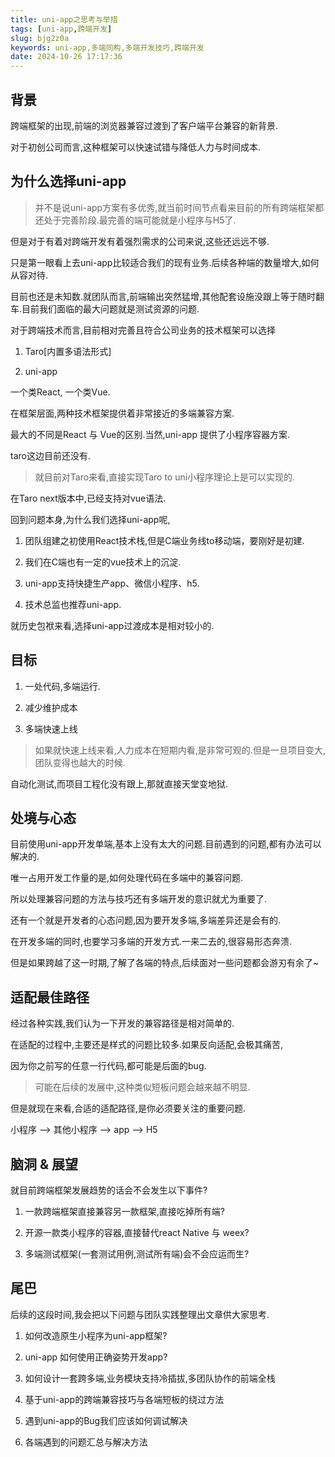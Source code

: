 ```yaml
---
title: uni-app之思考与举措
tags: [uni-app,跨端开发]
slug: bjg2z0a
keywords: uni-app,多端同构,多端开发技巧,跨端开发
date: 2024-10-26 17:17:36
---
```


## 背景

跨端框架的出现,前端的浏览器兼容过渡到了客户端平台兼容的新背景.

对于初创公司而言,这种框架可以快速试错与降低人力与时间成本.

## 为什么选择uni-app

> 并不是说uni-app方案有多优秀,就当前时间节点看来目前的所有跨端框架都还处于完善阶段.最完善的端可能就是小程序与H5了.

但是对于有着对跨端开发有着强烈需求的公司来说,这些还远远不够.

只是第一眼看上去uni-app比较适合我们的现有业务.后续各种端的数量增大,如何从容对待.

目前也还是未知数.就团队而言,前端输出突然猛增,其他配套设施没跟上等于随时翻车.目前我们面临的最大问题就是测试资源的问题.

对于跨端技术而言,目前相对完善且符合公司业务的技术框架可以选择

1. Taro[内置多语法形式]

2. uni-app

一个类React, 一个类Vue.

在框架层面,两种技术框架提供着非常接近的多端兼容方案.

最大的不同是React 与 Vue的区别.当然,uni-app 提供了小程序容器方案.

taro这边目前还没有.

> 就目前对Taro来看,直接实现Taro to uni小程序理论上是可以实现的.

在Taro next版本中,已经支持对vue语法.

回到问题本身,为什么我们选择uni-app呢,

1. 团队组建之初使用React技术栈,但是C端业务线to移动端，要刚好是初建.

2. 我们在C端也有一定的vue技术上的沉淀.

3. uni-app支持快捷生产app、微信小程序、h5.

4. 技术总监也推荐uni-app.

就历史包袱来看,选择uni-app过渡成本是相对较小的.

## 目标

1. 一处代码,多端运行.

2. 减少维护成本

3. 多端快速上线

> 如果就快速上线来看,人力成本在短期内看,是非常可观的.但是一旦项目变大,团队变得也越大的时候.

自动化测试,而项目工程化没有跟上,那就直接天堂变地狱.

## 处境与心态

目前使用uni-app开发单端,基本上没有太大的问题.目前遇到的问题,都有办法可以解决的.

唯一占用开发工作量的是,如何处理代码在多端中的兼容问题.

所以处理兼容问题的方法与技巧还有多端开发的意识就尤为重要了.

还有一个就是开发者的心态问题,因为要开发多端,多端差异还是会有的.

在开发多端的同时,也要学习多端的开发方式.一来二去的,很容易形态奔溃.

但是如果跨越了这一时期,了解了各端的特点,后续面对一些问题都会游刃有余了~

## 适配最佳路径

经过各种实践,我们认为一下开发的兼容路径是相对简单的.

在适配的过程中,主要还是样式的问题比较多.如果反向适配,会极其痛苦,

因为你之前写的任意一行代码,都可能是后面的bug.

> 可能在后续的发展中,这种类似短板问题会越来越不明显.

但是就现在来看,合适的适配路径,是你必须要关注的重要问题.

小程序 --> 其他小程序 --> app --> H5

## 脑洞 & 展望

就目前跨端框架发展趋势的话会不会发生以下事件?

1. 一款跨端框架直接兼容另一款框架,直接吃掉所有端?

2. 开源一款类小程序的容器,直接替代react Native 与 weex?

3. 多端测试框架(一套测试用例,测试所有端)会不会应运而生?

## 尾巴

后续的这段时间,我会把以下问题与团队实践整理出文章供大家思考.

1. 如何改造原生小程序为uni-app框架?

2. uni-app 如何使用正确姿势开发app?

3. 如何设计一套跨多端,业务模块支持冷插拔,多团队协作的前端全栈

4. 基于uni-app的跨端兼容技巧与各端短板的绕过方法

5. 遇到uni-app的Bug我们应该如何调试解决

6. 各端遇到的问题汇总与解决方法